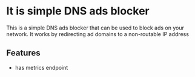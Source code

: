 # It is simple DNS ads blocker

This is a simple DNS ads blocker that can be used to block ads on your network. It works by redirecting ad domains to a non-routable IP address

## Features
- has metrics endpoint
